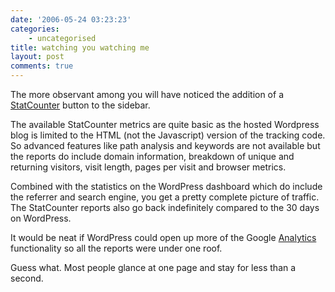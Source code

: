 ```yaml
---
date: '2006-05-24 03:23:23'
categories:
    - uncategorised
title: watching you watching me
layout: post
comments: true
---
```

The more observant among you will have noticed the addition of a
[StatCounter](http://www.statcounter.com/) button to the sidebar.

The available StatCounter metrics are quite basic as the hosted
Wordpress blog is limited to the HTML (not the Javascript) version of
the tracking code. So advanced features like path analysis and keywords
are not available but the reports do include domain information,
breakdown of unique and returning visitors, visit length, pages per
visit and browser metrics.

Combined with the statistics on the WordPress dashboard which do include
the referrer and search engine, you get a pretty complete picture of
traffic. The StatCounter reports also go back indefinitely compared to
the 30 days on WordPress.

It would be neat if WordPress could open up more of the Google
[Analytics](http://www.google.com/analytics/) functionality so all the
reports were under one roof.

Guess what. Most people glance at one page and stay for less than a
second.
